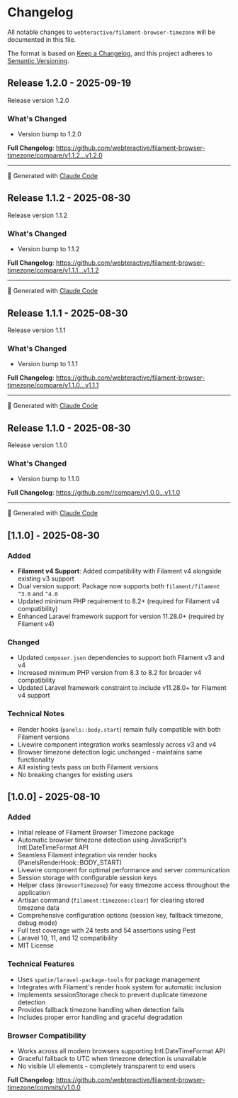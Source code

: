 # Changelog

All notable changes to `webteractive/filament-browser-timezone` will be documented in this file.

The format is based on [Keep a Changelog](https://keepachangelog.com/en/1.0.0/),
and this project adheres to [Semantic Versioning](https://semver.org/spec/v2.0.0.html).

## Release 1.2.0 - 2025-09-19

Release version 1.2.0

### What's Changed

- Version bump to 1.2.0

**Full Changelog**: https://github.com/webteractive/filament-browser-timezone/compare/v1.1.2...v1.2.0


---

🤖 Generated with [Claude Code](https://claude.ai/code)

## Release 1.1.2 - 2025-08-30

Release version 1.1.2

### What's Changed

- Version bump to 1.1.2

**Full Changelog**: https://github.com/webteractive/filament-browser-timezone/compare/v1.1.1...v1.1.2


---

🤖 Generated with [Claude Code](https://claude.ai/code)

## Release 1.1.1 - 2025-08-30

Release version 1.1.1

### What's Changed

- Version bump to 1.1.1

**Full Changelog**: https://github.com/webteractive/filament-browser-timezone/compare/v1.1.0...v1.1.1


---

🤖 Generated with [Claude Code](https://claude.ai/code)

## Release 1.1.0 - 2025-08-30

Release version 1.1.0

### What's Changed

- Version bump to 1.1.0

**Full Changelog**: https://github.com//compare/v1.0.0...v1.1.0


---

🤖 Generated with [Claude Code](https://claude.ai/code)

## [1.1.0] - 2025-08-30

### Added

- **Filament v4 Support**: Added compatibility with Filament v4 alongside existing v3 support
- Dual version support: Package now supports both `filament/filament ^3.0` and `^4.0`
- Updated minimum PHP requirement to 8.2+ (required for Filament v4 compatibility)
- Enhanced Laravel framework support for version 11.28.0+ (required by Filament v4)

### Changed

- Updated `composer.json` dependencies to support both Filament v3 and v4
- Increased minimum PHP version from 8.3 to 8.2 for broader v4 compatibility
- Updated Laravel framework constraint to include v11.28.0+ for Filament v4 support

### Technical Notes

- Render hooks (`panels::body.start`) remain fully compatible with both Filament versions
- Livewire component integration works seamlessly across v3 and v4
- Browser timezone detection logic unchanged - maintains same functionality
- All existing tests pass on both Filament versions
- No breaking changes for existing users

## [1.0.0] - 2025-08-10

### Added

- Initial release of Filament Browser Timezone package
- Automatic browser timezone detection using JavaScript's Intl.DateTimeFormat API
- Seamless Filament integration via render hooks (PanelsRenderHook::BODY_START)
- Livewire component for optimal performance and server communication
- Session storage with configurable session keys
- Helper class (`BrowserTimezone`) for easy timezone access throughout the application
- Artisan command (`filament:timezone:clear`) for clearing stored timezone data
- Comprehensive configuration options (session key, fallback timezone, debug mode)
- Full test coverage with 24 tests and 54 assertions using Pest
- Laravel 10, 11, and 12 compatibility
- MIT License

### Technical Features

- Uses `spatie/laravel-package-tools` for package management
- Integrates with Filament's render hook system for automatic inclusion
- Implements sessionStorage check to prevent duplicate timezone detection
- Provides fallback timezone handling when detection fails
- Includes proper error handling and graceful degradation

### Browser Compatibility

- Works across all modern browsers supporting Intl.DateTimeFormat API
- Graceful fallback to UTC when timezone detection is unavailable
- No visible UI elements - completely transparent to end users

**Full Changelog**: https://github.com/webteractive/filament-browser-timezone/commits/v1.0.0
